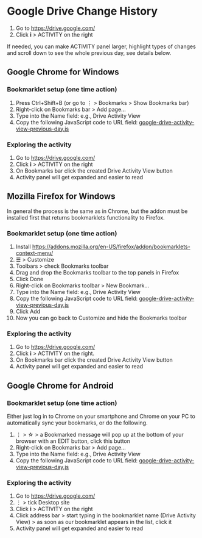 # Google Drive Change History

1. Go to https://drive.google.com/
2. Click **i** > ACTIVITY on the right

If needed, you can make ACTIVITY panel larger, highlight types of changes and scroll down to see the whole previous day, see details below.

## Google Chrome for Windows

### Bookmarklet setup (one time action)
1. Press Ctrl+Shift+B (or go to ⋮ > Bookmarks > Show Bookmarks bar)
2. Right-click on Bookmarks bar > Add page...
3. Type into the Name field: e.g., Drive Activity View
4. Copy the following JavaScript code to URL field: [google-drive-activity-view-previous-day.js](google-drive-activity-view-previous-day.js)

### Exploring the activity
1. Go to https://drive.google.com/
2. Click **i** > ACTIVITY on the right
3. On Bookmarks bar click the created Drive Activity View button
4. Activity panel will get expanded and easier to read

## Mozilla Firefox for Windows
In general the process is the same as in Chrome, but the addon must be installed first that returns bookmarklets functionality to Firefox.

### Bookmarklet setup (one time action)
1. Install https://addons.mozilla.org/en-US/firefox/addon/bookmarklets-context-menu/
2. ☰ > Customize
3. Toolbars > check Bookmarks toolbar
4. Drag and drop the Bookmarks toolbar to the top panels in Firefox
5. Click Done
6. Right-click on Bookmarks toolbar > New Bookmark...
7. Type into the Name field: e.g., Drive Activity View
8. Copy the following JavaScript code to URL field: [google-drive-activity-view-previous-day.js](google-drive-activity-view-previous-day.js)
9. Click Add
10. Now you can go back to Customize and hide the Bookmarks toolbar

### Exploring the activity
1. Go to https://drive.google.com/
2. Click **i** > ACTIVITY on the right.
3. On Bookmarks bar click the created Drive Activity View button
4. Activity panel will get expanded and easier to read

## Google Chrome for Android

### Bookmarklet setup (one time action)

Either just log in to Chrome on your smartphone and Chrome on your PC to automatically sync your bookmarks, or do the following.
1. ⋮ > ☆ > a Bookmarked message will pop up at the bottom of your browser with an EDIT button, click this button
2. Right-click on Bookmarks bar > Add page...
3. Type into the Name field: e.g., Drive Activity View
4. Copy the following JavaScript code to URL field: [google-drive-activity-view-previous-day.js](google-drive-activity-view-previous-day.js)

### Exploring the activity
1. Go to https://drive.google.com/
2. ⋮ > tick Desktop site
3. Click **i** > ACTIVITY on the right
4. Click address bar > start typing in the bookmarklet name (Drive Activity View) > as soon as our bookmarklet appears in the list, click it
5. Activity panel will get expanded and easier to read
